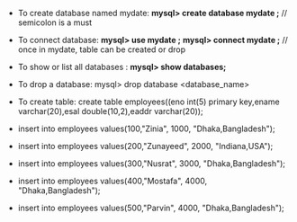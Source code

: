 - To create database named mydate:    __mysql> create database mydate ;__ // semicolon is a must 
- To connect database:  __mysql> use mydate ;__
                      __mysql> connect mydate ;__ 
// once in mydate, table can be created or drop

- To show or list all databases :   __mysql> show databases;__ 

- To drop a database:  mysql> drop database <database_name>
- To create table: create table employees((eno int(5) primary key,ename varchar(20),esal double(10,2),eaddr varchar(20));
- insert into employees values(100,"Zinia", 1000, "Dhaka,Bangladesh");
- insert into employees values(200,"Zunayeed", 2000, "Indiana,USA");
- insert into employees values(300,"Nusrat", 3000, "Dhaka,Bangladesh");
- insert into employees values(400,"Mostafa", 4000, "Dhaka,Bangladesh");
- insert into employees values(500,"Parvin", 4000, "Dhaka,Bangladesh");
 
